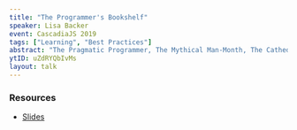 ```yaml
---
title: "The Programmer's Bookshelf"
speaker: Lisa Backer
event: CascadiaJS 2019
tags: ["Learning", "Best Practices"]
abstract: "The Pragmatic Programmer, The Mythical Man-Month, The Cathedral & the Bazaar - these are among the classic works that we are told should be on every programmer's bookshelf. Often, they make it to the shelf, but remain unread. Have you ever wondered why these books are considered such beacons to our community? Have you maybe even felt guilty for not reading them all? We'll go through the \"cliff notes\" edition of these classics, and even a few future classics to inspire you to check out what’s on your own bookshelf."
ytID: uZdRYQbIvMs
layout: talk
---
```

### Resources 

- [Slides](https://www.slideshare.net/LisaBacker/cascadiajs-the-programmers-bookshelf)